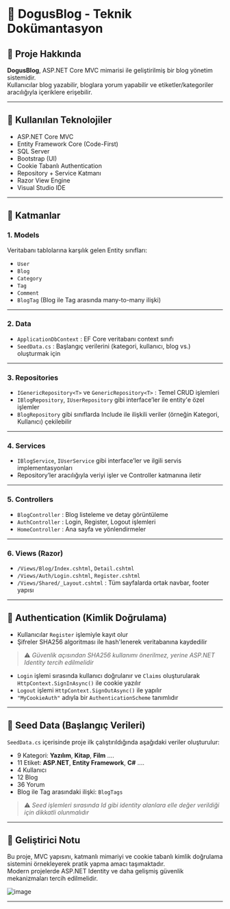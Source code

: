 # 📘 DogusBlog - Teknik Dokümantasyon

## 🧱 Proje Hakkında

**DogusBlog**, ASP.NET Core MVC mimarisi ile geliştirilmiş bir blog yönetim sistemidir.  
Kullanıcılar blog yazabilir, bloglara yorum yapabilir ve etiketler/kategoriler aracılığıyla içeriklere erişebilir.

---

## 🔧 Kullanılan Teknolojiler

- ASP.NET Core MVC  
- Entity Framework Core (Code-First)  
- SQL Server  
- Bootstrap (UI)  
- Cookie Tabanlı Authentication  
- Repository + Service Katmanı  
- Razor View Engine  
- Visual Studio IDE  

---

## 📁 Katmanlar

### 1. **Models**
Veritabanı tablolarına karşılık gelen Entity sınıfları:
- `User`
- `Blog`
- `Category`
- `Tag`
- `Comment`
- `BlogTag` (Blog ile Tag arasında many-to-many ilişki)

---

### 2. **Data**
- `ApplicationDbContext` : EF Core veritabanı context sınıfı  
- `SeedData.cs` : Başlangıç verilerini (kategori, kullanıcı, blog vs.) oluşturmak için

---

### 3. **Repositories**
- `IGenericRepository<T>` ve `GenericRepository<T>` : Temel CRUD işlemleri  
- `IBlogRepository`, `IUserRepository` gibi interface’ler ile entity'e özel işlemler  
- `BlogRepository` gibi sınıflarda Include ile ilişkili veriler (örneğin Kategori, Kullanıcı) çekilebilir

---

### 4. **Services**
- `IBlogService`, `IUserService` gibi interface’ler ve ilgili servis implementasyonları  
- Repository’ler aracılığıyla veriyi işler ve Controller katmanına iletir  

---

### 5. **Controllers**
- `BlogController` : Blog listeleme ve detay görüntüleme  
- `AuthController` : Login, Register, Logout işlemleri  
- `HomeController` : Ana sayfa ve yönlendirmeler  

---

### 6. **Views (Razor)**
- `/Views/Blog/Index.cshtml`, `Detail.cshtml`  
- `/Views/Auth/Login.cshtml`, `Register.cshtml`  
- `/Views/Shared/_Layout.cshtml` : Tüm sayfalarda ortak navbar, footer yapısı  

---

## 🔐 Authentication (Kimlik Doğrulama)

- Kullanıcılar `Register` işlemiyle kayıt olur  
- Şifreler SHA256 algoritması ile hash'lenerek veritabanına kaydedilir  
> ⚠️ *Güvenlik açısından SHA256 kullanımı önerilmez, yerine ASP.NET Identity tercih edilmelidir*

- `Login` işlemi sırasında kullanıcı doğrulanır ve `Claims` oluşturularak `HttpContext.SignInAsync()` ile cookie yazılır  
- `Logout` işlemi `HttpContext.SignOutAsync()` ile yapılır  
- `"MyCookieAuth"` adıyla bir `AuthenticationScheme` tanımlıdır  

---

## 💾 Seed Data (Başlangıç Verileri)

`SeedData.cs` içerisinde proje ilk çalıştırıldığında aşağıdaki veriler oluşturulur:

- 9 Kategori: **Yazılım**, **Kitap**, **Film**   ....
- 11 Etiket: **ASP.NET**, **Entity Framework**, **C#**  ....
- 4 Kullanıcı  
- 12 Blog  
- 36 Yorum  
- Blog ile Tag arasındaki ilişki: `BlogTags`

> ⚠️ *Seed işlemleri sırasında Id gibi identity alanlara elle değer verildiği için dikkatli olunmalıdır*

---

## 🧠 Geliştirici Notu

Bu proje, MVC yapısını, katmanlı mimariyi ve cookie tabanlı kimlik doğrulama sistemini örnekleyerek pratik yapma amacı taşımaktadır.  
Modern projelerde ASP.NET Identity ve daha gelişmiş güvenlik mekanizmaları tercih edilmelidir.

![image](https://github.com/user-attachments/assets/e0826b24-2bdf-4474-8947-b910e1912a5f)


---


